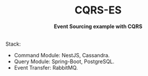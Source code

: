 <div align="center">
  <h1>CQRS-ES</h1>
</div>
<div align="center">
  <strong>Event Sourcing example with CQRS</strong>
</div>

<br />

Stack:
- Command Module: NestJS, Cassandra.
- Query Module: Spring-Boot, PostgreSQL.
- Event Transfer: RabbitMQ.
